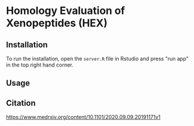# Homology Evaluation of Xenopeptides (HEX)

## Installation
To run the installation, open the ```server.R``` file in Rstudio and press "run app" in the top right hand corner.

## Usage

## Citation
https://www.medrxiv.org/content/10.1101/2020.09.09.20191171v1
